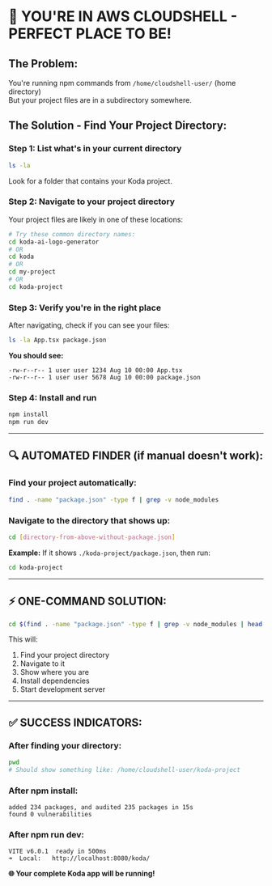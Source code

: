 # 🎯 **YOU'RE IN AWS CLOUDSHELL - PERFECT PLACE TO BE!**

## **The Problem:** 
You're running npm commands from `/home/cloudshell-user/` (home directory)  
But your project files are in a subdirectory somewhere.

## **The Solution - Find Your Project Directory:**

### **Step 1: List what's in your current directory**
```bash
ls -la
```
Look for a folder that contains your Koda project.

### **Step 2: Navigate to your project directory**
Your project files are likely in one of these locations:
```bash
# Try these common directory names:
cd koda-ai-logo-generator
# OR
cd koda  
# OR
cd my-project
# OR
cd koda-project
```

### **Step 3: Verify you're in the right place**
After navigating, check if you can see your files:
```bash
ls -la App.tsx package.json
```

**You should see:**
```
-rw-r--r-- 1 user user 1234 Aug 10 00:00 App.tsx
-rw-r--r-- 1 user user 5678 Aug 10 00:00 package.json
```

### **Step 4: Install and run**
```bash
npm install
npm run dev
```

---

## **🔍 AUTOMATED FINDER (if manual doesn't work):**

### **Find your project automatically:**
```bash
find . -name "package.json" -type f | grep -v node_modules
```

### **Navigate to the directory that shows up:**
```bash
cd [directory-from-above-without-package.json]
```

**Example:** If it shows `./koda-project/package.json`, then run:
```bash
cd koda-project
```

---

## **⚡ ONE-COMMAND SOLUTION:**
```bash
cd $(find . -name "package.json" -type f | grep -v node_modules | head -1 | xargs dirname) && pwd && npm install && npm run dev
```

This will:
1. Find your project directory
2. Navigate to it  
3. Show where you are
4. Install dependencies
5. Start development server

---

## **✅ SUCCESS INDICATORS:**

### **After finding your directory:**
```bash
pwd
# Should show something like: /home/cloudshell-user/koda-project
```

### **After npm install:**
```
added 234 packages, and audited 235 packages in 15s
found 0 vulnerabilities
```

### **After npm run dev:**
```
VITE v6.0.1  ready in 500ms
➜  Local:   http://localhost:8080/koda/
```

**🌐 Your complete Koda app will be running!**
